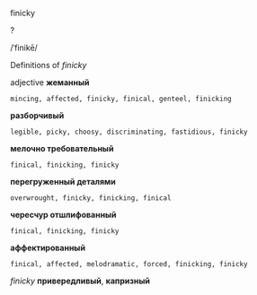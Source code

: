 finicky

?

/ˈfinikē/

Definitions of _finicky_

adjective
**жеманный**

    mincing, affected, finicky, finical, genteel, finicking
**разборчивый**

    legible, picky, choosy, discriminating, fastidious, finicky
**мелочно требовательный**

    finical, finicking, finicky
**перегруженный деталями**

    overwrought, finicky, finicking, finical
**чересчур отшлифованный**

    finical, finicking, finicky
**аффектированный**

    finical, affected, melodramatic, forced, finicking, finicky

_finicky_
**привередливый**, **капризный**